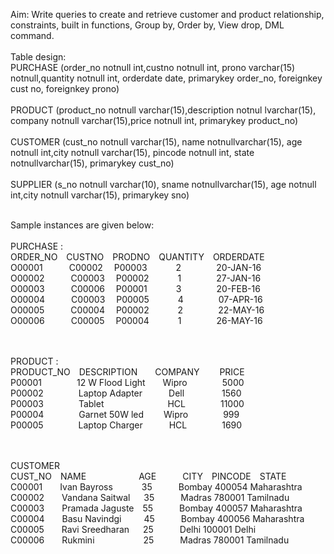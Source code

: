 Aim: Write queries to create and retrieve customer and product relationship, constraints, built in functions, Group by, Order by, View drop, DML command.
<br>
<br>Table design:
<br>PURCHASE (order_no notnull int,custno notnull int, prono varchar(15) notnull,quantity notnull int, orderdate date, primarykey order_no, foreignkey cust no, foreignkey prono)
<br><br>PRODUCT (product_no notnull varchar(15),description notnul lvarchar(15), company notnull varchar(15),price notnull int, primarykey product_no)
<br><br>CUSTOMER (cust_no notnull varchar(15), name notnullvarchar(15), age notnull int,city notnull varchar(15), pincode notnull int, state notnullvarchar(15), primarykey cust_no)
<br><br>SUPPLIER (s_no notnull varchar(10), sname notnullvarchar(15), age notnull int,city notnull varchar(15), primarykey sno)

<br>Sample instances are given below:
<br><br>PURCHASE :
<br>ORDER_NO&emsp;CUSTNO&emsp;PRODNO&emsp;QUANTITY&emsp;ORDERDATE
<br>O00001&emsp;&emsp;&emsp;C00002&emsp; P00003&emsp;&emsp;&emsp; 2&emsp;&emsp;&emsp;&emsp;20-JAN-16
<br>O00002&emsp;&emsp;&emsp;C00003&emsp; P00002&emsp;&emsp;&emsp; 1&emsp;&emsp;&emsp;&emsp;27-JAN-16
<br>O00003&emsp;&emsp;&emsp;C00006&emsp; P00001&emsp;&emsp;&emsp; 3&emsp;&emsp;&emsp;&emsp;20-FEB-16
<br>O00004&emsp;&emsp;&emsp;C00003&emsp; P00005&emsp;&emsp;&emsp; 4&emsp;&emsp;&emsp;&emsp;07-APR-16
<br>O00005&emsp;&emsp;&emsp;C00004&emsp; P00002&emsp;&emsp;&emsp; 2&emsp;&emsp;&emsp;&emsp;22-MAY-16
<br>O00006&emsp;&emsp;&emsp;C00005&emsp; P00004&emsp;&emsp;&emsp; 1&emsp;&emsp;&emsp;&emsp;26-MAY-16

<br><br>PRODUCT :
<br>PRODUCT_NO&emsp;DESCRIPTION&emsp;&emsp;COMPANY&emsp;&emsp;  PRICE
<br>P00001&emsp;&emsp;&emsp;&emsp;12 W Flood Light&emsp;&emsp;Wipro&emsp;&emsp;&emsp;&emsp;5000
<br>P00002&emsp;&emsp;&emsp;&emsp;Laptop Adapter&emsp;&emsp;&emsp;Dell&emsp;&emsp;&emsp;&emsp;  1560
<br>P00003&emsp;&emsp;&emsp;&emsp;Tablet&emsp;&emsp;&emsp;&emsp;&emsp;&emsp;&emsp;  HCL&emsp;&emsp;&emsp;&emsp;11000
<br>P00004&emsp;&emsp;&emsp;&emsp;Garnet 50W led&emsp;&emsp;  Wipro&emsp;&emsp;&emsp;&emsp;999
<br>P00005&emsp;&emsp;&emsp;&emsp;Laptop Charger&emsp;&emsp;&emsp;HCL&emsp;&emsp;&emsp;&emsp;1690

<br><br>CUSTOMER
<br>CUST_NO&emsp;NAME&emsp;&emsp;&emsp;&emsp;&emsp;&emsp;AGE&emsp;&emsp;&emsp;CITY&emsp;PINCODE&emsp;STATE
<br>C00001&emsp;&emsp;Ivan Bayross&emsp;&emsp;&emsp;  35&emsp;&emsp;&emsp;Bombay 400054 Maharashtra
<br>C00002&emsp;&emsp;Vandana Saitwal &emsp;  35&emsp;&emsp;&emsp;Madras 780001 Tamilnadu
<br>C00003&emsp;&emsp;Pramada Jaguste&emsp;55&emsp;&emsp;&emsp;Bombay 400057 Maharashtra
<br>C00004&emsp;&emsp;Basu Navindgi &emsp;&emsp;  45&emsp;&emsp;&emsp;Bombay 400056 Maharashtra
<br>C00005&emsp;&emsp;Ravi Sreedharan &emsp; 25&emsp;&emsp;&emsp;Delhi 100001 Delhi
<br>C00006&emsp;&emsp;Rukmini &emsp;&emsp;&emsp;&emsp;&emsp; 25&emsp;&emsp;&emsp;Madras 780001 Tamilnadu
